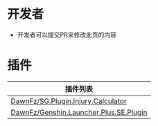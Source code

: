# 开发者

* 开发者可以提交PR来修改此页的内容

# 插件
|插件列表|
|-|
|[DawnFz/SG.Plugin.Injury.Calculator](https://github.com/DawnFz/SG.Plugin.Injury.Calculator)|
|[DawnFz/Genshin.Launcher.Plus.SE.Plugin](https://github.com/DawnFz/Genshin.Launcher.Plus.SE.Plugin)|